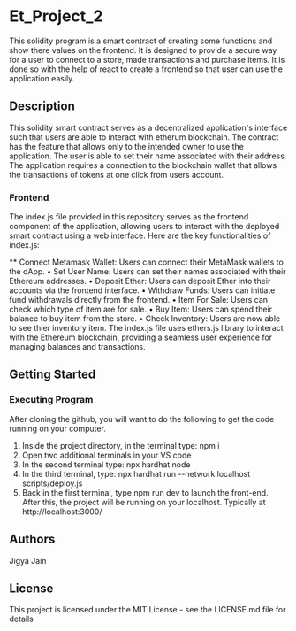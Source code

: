 # Et_Project_2
This solidity program is a smart contract of creating some functions and show there values on the frontend. It is designed to provide a secure way for a user to connect to a store, made transactions and purchase items. It is done so with the help of react to create a frontend so that user can use the application easily.

## Description
This solidity smart contract serves as a decentralized application's interface such that users are able to interact with etherum blockchain. The contract has the feature that allows only to the intended owner to use the application. The user is able to set their name associated with their address.
The application requires a connection to the blockchain wallet that allows the transactions of tokens at one click from users account.

### Frontend
The index.js file provided in this repository serves as the frontend component of the application, allowing users to interact with the deployed smart contract using a web interface. Here are the key functionalities of index.js:

 ** Connect Metamask Wallet: Users can connect their MetaMask wallets to the dApp.
 • Set User Name: Users can set their names associated with their Ethereum addresses.
 • Deposit Ether: Users can deposit Ether into their accounts via the frontend interface.
 • Withdraw Funds: Users can initiate fund withdrawals directly from the frontend.
 • Item For Sale: Users can check which type of item are for sale.
 • Buy Item: Users can spend their balance to buy item from the store.
 • Check Inventory: Users are now able to see thier inventory item.
The index.js file uses ethers.js library to interact with the Ethereum blockchain, providing a seamless user experience for managing balances and transactions.

## Getting Started
### Executing Program
After cloning the github, you will want to do the following to get the code running on your computer.

1. Inside the project directory, in the terminal type: npm i
2. Open two additional terminals in your VS code
3. In the second terminal type: npx hardhat node
4. In the third terminal, type: npx hardhat run --network localhost scripts/deploy.js
5. Back in the first terminal, type npm run dev to launch the front-end.
After this, the project will be running on your localhost. Typically at http://localhost:3000/

## Authors

Jigya Jain

## License

This project is licensed under the MIT License - see the LICENSE.md file for details
